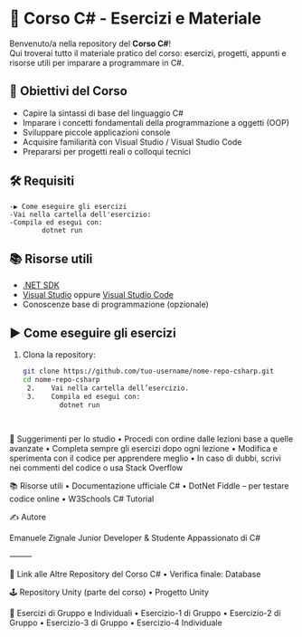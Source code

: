 
# 📘 Corso C# - Esercizi e Materiale

Benvenuto/a nella repository del **Corso C#**!  
Qui troverai tutto il materiale pratico del corso: esercizi, progetti, appunti e risorse utili per imparare a programmare in C#.

## 📌 Obiettivi del Corso

- Capire la sintassi di base del linguaggio C#
- Imparare i concetti fondamentali della programmazione a oggetti (OOP)
- Sviluppare piccole applicazioni console
- Acquisire familiarità con Visual Studio / Visual Studio Code
- Prepararsi per progetti reali o colloqui tecnici

## 🛠️ Requisiti
    -▶️ Come eseguire gli esercizi
    -Vai nella cartella dell'esercizio:
    -Compila ed esegui con:
            dotnet run
       
## 📚 Risorse utili

- [.NET SDK](https://dotnet.microsoft.com/download)
- [Visual Studio](https://visualstudio.microsoft.com/) oppure [Visual Studio Code](https://code.visualstudio.com/)
- Conoscenze base di programmazione (opzionale)

## ▶️ Come eseguire gli esercizi

1. Clona la repository:

   ```bash
   git clone https://github.com/tuo-username/nome-repo-csharp.git
   cd nome-repo-csharp
    2.    Vai nella cartella dell’esercizio.
    3.    Compila ed esegui con:
            dotnet run
            
            
🎯 Suggerimenti per lo studio
    •    Procedi con ordine dalle lezioni base a quelle avanzate
    •    Completa sempre gli esercizi dopo ogni lezione
    •    Modifica e sperimenta con il codice per apprendere meglio
    •    In caso di dubbi, scrivi nei commenti del codice o usa Stack Overflow

📚 Risorse utili
    •    Documentazione ufficiale C#
    •    DotNet Fiddle – per testare codice online
    •    W3Schools C# Tutorial

✍️ Autore

Emanuele Zignale
Junior Developer & Studente Appassionato di C#

⸻

🔗 Link alle Altre Repository del Corso C#
    •    Verifica finale: Database

🕹️ Repository Unity (parte del corso)
    •    Progetto Unity

🧠 Esercizi di Gruppo e Individuali
    •    Esercizio-1 di Gruppo
    •    Esercizio-2 di Gruppo
    •    Esercizio-3 di Gruppo
    •    Esercizio-4 Individuale
    
    
